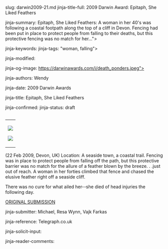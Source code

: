 slug: darwin2009-21.md
jinja-title-full: 2009 Darwin Award: Epitaph, She Liked Feathers

jinja-summary: Epitaph, She Liked Feathers: A woman in her 40's was following a coastal footpath along the top of a cliff in Devon. Fencing had been put in place to protect people from falling to their deaths, but this protective fencing was no match for her...">

jinja-keywords:
jinja-tags: "woman, falling">

jinja-modified:

jinja-og-image: https://darwinawards.com/i/death_ponders.jpeg">

jinja-authors: Wendy

jinja-date: 2009 Darwin Awards


jinja-title: Epitaph, She Liked Feathers


jinja-confirmed:
jinja-status: draft
<TABLE border=0 align=right><TR><TD align=center>

<A href="/cgi/search.pl?keywords=category%3Dfall&swishindex=stories.data&show_description=yes&maxdisplay=10&maxresults=50"><IMG src="/i/icon/fall.jpg" border=0></A>

<A href="/cgi/search.pl?keywords=category%3Dwoman&swishindex=stories.data&show_description=yes&maxdisplay=10&maxresults=50"><IMG src="/i/icon/woman.png" border=0></A>

</TD></TR></TABLE>

<!-- 5.5 (708) minor rewrite -->
<!-- 6.8 (887) rewrite -->

(22 Feb 2009, Devon, UK) Location: A seaside town, a coastal trail.
Fencing was in place to protect people from falling off the path, but this
protective barrier was no match for the allure of a feather blown by the
breeze. . .just out of reach. A woman in her forties climbed that fence
and chased the elusive feather right off a seaside cliff.

There was no cure for what ailed her--she died of head injuries the
following day.

<A href="http://darwinawards.com/slush/200912/pending20091208-183952.html">ORIGINAL SUBMISSION</A>

jinja-submitter: Michael, Resa Wynn, Vajk Farkas

jinja-reference: Telegraph.co.uk

jinja-solicit-input:

jinja-reader-comments:



<!--#include file=nav_2009.html -->


